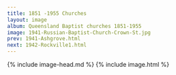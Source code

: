 ```yaml
---
title: 1851 -1955 Churches
layout: image
album: Queensland Baptist churches 1851-1955
image: 1941-Russian-Baptist-Church-Crown-St.jpg
prev: 1941-Ashgrove.html
next: 1942-Rockville1.html
---
```

 {% include image-head.md %}
{% include image.html %}